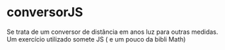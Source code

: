# conversorJS

Se trata de um conversor de distância em anos luz para outras medidas. Um exercício utilizado somete JS ( e um pouco da bibli Math)
